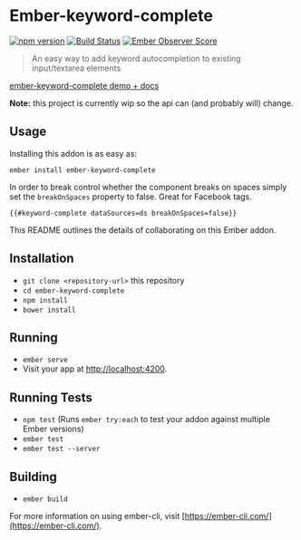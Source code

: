 # Ember-keyword-complete

[![npm version](https://badge.fury.io/js/ember-keyword-complete.svg)](https://badge.fury.io/js/ember-keyword-complete) 
[![Build Status](https://travis-ci.org/makepanic/ember-keyword-complete.svg?branch=master)](https://travis-ci.org/makepanic/ember-keyword-complete)
[![Ember Observer Score](http://emberobserver.com/badges/ember-keyword-complete.svg)](http://emberobserver.com/addons/ember-keyword-complete)

> An easy way to add keyword autocompletion to existing input/textarea elements

[ember-keyword-complete demo + docs](http://makepanic.github.io/ember-keyword-complete/#/)

__Note:__ this project is currently wip so the api can (and probably will) change.

## Usage

Installing this addon is as easy as:

```
ember install ember-keyword-complete
```

In order to break control whether the component breaks on spaces simply set the `breakOnSpaces` property to false.
Great for Facebook tags.

```
{{#keyword-complete dataSources=ds breakOnSpaces=false}}
```


This README outlines the details of collaborating on this Ember addon.

## Installation

* `git clone <repository-url>` this repository
* `cd ember-keyword-complete`
* `npm install`
* `bower install`

## Running

* `ember serve`
* Visit your app at [http://localhost:4200](http://localhost:4200).

## Running Tests

* `npm test` (Runs `ember try:each` to test your addon against multiple Ember versions)
* `ember test`
* `ember test --server`

## Building

* `ember build`

For more information on using ember-cli, visit [https://ember-cli.com/](https://ember-cli.com/).
